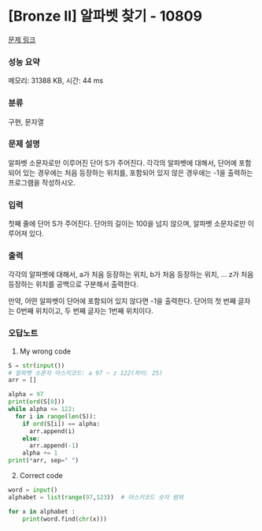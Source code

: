 # [Bronze II] 알파벳 찾기 - 10809 

[문제 링크](https://www.acmicpc.net/problem/10809) 

### 성능 요약

메모리: 31388 KB, 시간: 44 ms

### 분류

구현, 문자열

### 문제 설명

<p>알파벳 소문자로만 이루어진 단어 S가 주어진다. 각각의 알파벳에 대해서, 단어에 포함되어 있는 경우에는 처음 등장하는 위치를, 포함되어 있지 않은 경우에는 -1을 출력하는 프로그램을 작성하시오.</p>

### 입력 

 <p>첫째 줄에 단어 S가 주어진다. 단어의 길이는 100을 넘지 않으며, 알파벳 소문자로만 이루어져 있다.</p>

### 출력 

 <p>각각의 알파벳에 대해서, a가 처음 등장하는 위치, b가 처음 등장하는 위치, ... z가 처음 등장하는 위치를 공백으로 구분해서 출력한다.</p>

<p>만약, 어떤 알파벳이 단어에 포함되어 있지 않다면 -1을 출력한다. 단어의 첫 번째 글자는 0번째 위치이고, 두 번째 글자는 1번째 위치이다.</p>

### 오답노트 

1. My wrong code
```python
S = str(input())
# 알파벳 소문자 아스키코드: a 97 ~ z 122(차이: 25)
arr = []

alpha = 97
print(ord(S[0]))
while alpha <= 122:
  for i in range(len(S)):
    if ord(S[i]) == alpha:
      arr.append(i)
    else:
      arr.append(-1)
    alpha += 1
print(*arr, sep=" ")
```

2. Correct code
```python
word = input()
alphabet = list(range(97,123))  # 아스키코드 숫자 범위

for x in alphabet :
    print(word.find(chr(x)))
```
